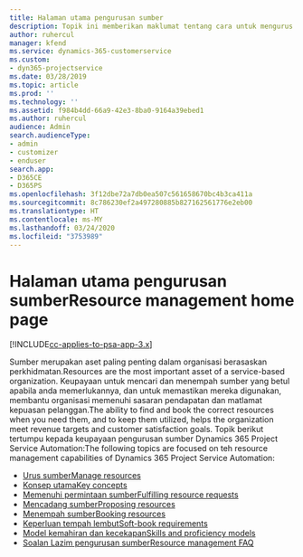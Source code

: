 ```yaml
---
title: Halaman utama pengurusan sumber
description: Topik ini memberikan maklumat tentang cara untuk mengurus sumber.
author: ruhercul
manager: kfend
ms.service: dynamics-365-customerservice
ms.custom:
- dyn365-projectservice
ms.date: 03/28/2019
ms.topic: article
ms.prod: ''
ms.technology: ''
ms.assetid: f984b4dd-66a9-42e3-8ba0-9164a39ebed1
ms.author: ruhercul
audience: Admin
search.audienceType:
- admin
- customizer
- enduser
search.app:
- D365CE
- D365PS
ms.openlocfilehash: 3f12dbe72a7db0ea507c561658670bc4b3ca411a
ms.sourcegitcommit: 8c786230ef2a497280885b827162561776e2eb00
ms.translationtype: HT
ms.contentlocale: ms-MY
ms.lasthandoff: 03/24/2020
ms.locfileid: "3753989"
---
```

# <a name="resource-management-home-page"></a><span data-ttu-id="e6da6-103">Halaman utama pengurusan sumber</span><span class="sxs-lookup"><span data-stu-id="e6da6-103">Resource management home page</span></span>

[!INCLUDE[cc-applies-to-psa-app-3.x](../includes/cc-applies-to-psa-app-3x.md)]

<span data-ttu-id="e6da6-104">Sumber merupakan aset paling penting dalam organisasi berasaskan perkhidmatan.</span><span class="sxs-lookup"><span data-stu-id="e6da6-104">Resources are the most important asset of a service-based organization.</span></span> <span data-ttu-id="e6da6-105">Keupayaan untuk mencari dan menempah sumber yang betul apabila anda memerlukannya, dan untuk memastikan mereka digunakan, membantu organisasi memenuhi sasaran pendapatan dan matlamat kepuasan pelanggan.</span><span class="sxs-lookup"><span data-stu-id="e6da6-105">The ability to find and book the correct resources when you need them, and to keep them utilized, helps the organization meet revenue targets and customer satisfaction goals.</span></span> <span data-ttu-id="e6da6-106">Topik berikut tertumpu kepada keupayaan pengurusan sumber Dynamics 365 Project Service Automation:</span><span class="sxs-lookup"><span data-stu-id="e6da6-106">The following topics are focused on teh resource management capabilities of Dynamics 365 Project Service Automation:</span></span>

- [<span data-ttu-id="e6da6-107">Urus sumber</span><span class="sxs-lookup"><span data-stu-id="e6da6-107">Manage resources</span></span>](manage-resources.md)
- [<span data-ttu-id="e6da6-108">Konsep utama</span><span class="sxs-lookup"><span data-stu-id="e6da6-108">Key concepts</span></span>](reports-key-concepts.md)
- [<span data-ttu-id="e6da6-109">Memenuhi permintaan sumber</span><span class="sxs-lookup"><span data-stu-id="e6da6-109">Fulfilling resource requests</span></span>](resource-management-fulfill-requests.md)
- [<span data-ttu-id="e6da6-110">Mencadang sumber</span><span class="sxs-lookup"><span data-stu-id="e6da6-110">Proposing resources</span></span>](resource-management-propose-resources.md)
- [<span data-ttu-id="e6da6-111">Menempah sumber</span><span class="sxs-lookup"><span data-stu-id="e6da6-111">Booking resources</span></span>](resource-management-book-resources-scheduleboard.md)
- [<span data-ttu-id="e6da6-112">Keperluan tempah lembut</span><span class="sxs-lookup"><span data-stu-id="e6da6-112">Soft-book requirements</span></span>](resource-management-softbook-requirements.md)
- [<span data-ttu-id="e6da6-113">Model kemahiran dan kecekapan</span><span class="sxs-lookup"><span data-stu-id="e6da6-113">Skills and proficiency models</span></span>](resource-management-skills-proficiency.md)
- [<span data-ttu-id="e6da6-114">Soalan Lazim pengurusan sumber</span><span class="sxs-lookup"><span data-stu-id="e6da6-114">Resource management FAQ</span></span>](resource-management-faq.md)
